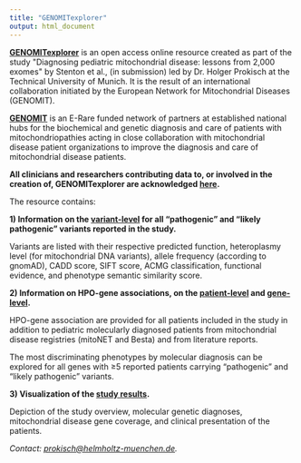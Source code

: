 ```yaml
---
title: "GENOMITexplorer"
output: html_document
---
```


**<a href="https://prokischlab.github.io/GENOMITexplorer/" target="_blank">GENOMITexplorer</a>** is an open access online resource created as part of the study "Diagnosing pediatric mitochondrial disease: lessons from 2,000 exomes" by Stenton et al., (in submission) led by Dr. Holger Prokisch at the Technical University of Munich. It is the result of an international collaboration initiated by the European Network for Mitochondrial Diseases (GENOMIT).

**<a href="https://genomit.eu" target="_blank">GENOMIT</a>** is an E-Rare funded network of partners at established national hubs for the biochemical and genetic diagnosis and care of patients with mitochondriopathies acting in close collaboration with mitochondrial disease patient organizations to improve the diagnosis and care of mitochondrial disease patients.

**All clinicians and researchers contributing data to, or involved in the creation of, GENOMITexplorer are acknowledged <a href="https://prokischlab.github.io/GENOMITexplorer/#Scripts_all_contributors_contributors.html" target="_blank">here</a>.**

The resource contains:

**1) Information on the <a href="https://prokischlab.github.io/GENOMITexplorer/#Scripts_variant_information_study_variants.html" target="_blank">variant-level</a> for all “pathogenic” and “likely pathogenic” variants reported in the study.**

Variants are listed with their respective predicted function, heteroplasmy level (for mitochondrial DNA variants), allele frequency (according to gnomAD), CADD score, SIFT score, ACMG classification, functional evidence, and phenotype semantic similarity score.

**2) Information on HPO-gene associations, on the <a href="https://prokischlab.github.io/GENOMITexplorer/#Scripts_HPO_associations_patient_level.html" target="_blank">patient-level</a> and <a href="https://prokischlab.github.io/GENOMITexplorer/#Scripts_HPO_associations_gene_level.html" target="_blank">gene-level</a>.**

HPO-gene association are provided for all patients included in the study in addition to pediatric molecularly diagnosed patients from mitochondrial disease registries (mitoNET and Besta) and from literature reports.

The most discriminating phenotypes by molecular diagnosis can be explored for all genes with ≥5 reported patients carrying “pathogenic” and “likely pathogenic” variants.

**3) Visualization of the <a href="https://prokischlab.github.io/GENOMITexplorer/#Scripts_WES_study_study_overview.html" target="_blank">study results</a>.**

Depiction of the study overview, molecular genetic diagnoses, mitochondrial disease gene coverage, and clinical presentation of the patients.

_Contact: prokisch@helmholtz-muenchen.de._



